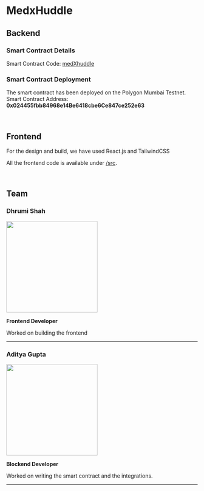 # MedxHuddle



## Backend

### Smart Contract Details

Smart Contract Code: [medXhuddle](https://github.com/adiig7/Huddle01-Hack/blob/main/src/contracts/HuddleHack.sol)

### Smart Contract Deployment
The smart contract has been deployed on the Polygon Mumbai Testnet.
Smart Contract Address: <b>0x024455fbb84968e14Be6418cbe6Ce847ce252e63</b>

<br />

## Frontend

For the design and build, we have used React.js and TailwindCSS

All the frontend code is available under [/src](https://github.com/adiig7/Huddle01-Hack/blob/main/src).

<br />

## Team

### Dhrumi Shah
<img src="https://user-images.githubusercontent.com/54351909/210165695-778b8810-c716-425f-bbdf-eda6fb459fcf.png" width="240px" height="240px" />

**Frontend Developer**

Worked on building the frontend

---

### Aditya Gupta
<img src="https://user-images.githubusercontent.com/54351909/210165690-2e0e4eb5-9f0a-45e6-a077-fba01cbdb296.jpg" width="240px" height="240px" />

**Blockend Developer**

Worked on writing the smart contract and the integrations.

---
